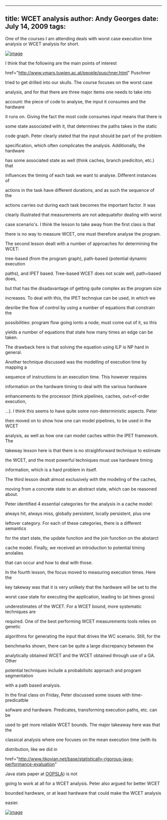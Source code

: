 -----
title:  WCET analysis
author: Andy Georges
date: July 14, 2009
tags: 
-----







One of the courses I am attending deals with worst case execution time
analysis or WCET analysis for short.


[![image](B76A013B-0CFB-476A-A481-05F0E2231B04-1.jpg)](http://www.flickr.com/photos/itkovian/3715683959/)


I think that the following are the main points of interest


href="http://www.vmars.tuwien.ac.at/people/puschner.html"
Puschner


tried to get drilled into our skulls. The course focuses on the worst
case


analysis, and for that there are three major items one needs to take
into


account: the piece of code to analyse, the input it consumes and the
hardware


it runs on. Giving the fact the most code consumes input means that
there is


some state associated with it, that determines the paths takes in the
static


code graph. Peter clearly stated that the input should be part of the
problem


specification, which often complicates the analysis. Additionally, the
hardware


has some associated state as well (think caches, branch prediciton,
etc.) that


influences the timing of each task we want to analyse. Different
instances of


actions in the task have different durations, and as such the sequence
of the


actions carries out during each task becomes the important factor. It
was


clearly illustrated that measurements are not adequatefor dealing with
worst


case scenario's. I think the lesson to take away from the first class is
that


there is no way to measure WCET, one must therefore analyse the program.


The second lesson dealt with a number of approaches for determining the
WCET:


tree-based (from the program graph), path-based (potential dynamic
execution


paths), and IPET based. Tree-based WCET does not scale well, path=based
does,


but that has the disadavantage of getting quite complex as the program
size


increases. To deal with this, the IPET technqiue can be used, in which
we


desribe the flow of control by using a number of equations that
constrain the


possibilities: program flow going ionto a node, must come out of it, so
this


yields a number of equations that state how many times an edge can be
taken.


The drawback here is that solving the equation using ILP is NP hard in
general.


Another technique discussed was the modelling of execution time by
mapping a


sequence of instructions to an execution time. This however requires


information on the hardware timing to deal with the various hardware


enhancements to the processor (think pipelines, caches, out=of-order
execution,


...). I think this seems to have quite some non-deterministic aspects.
Peter


then moved on to show how one can model pipelines, to be used in the
WCET


analysis, as well as how one can model caches within the IPET framework.
The


takeway lesson here is that there is no straighforward technique to
estimate


the WCET, and the most powerful techniques must use hardware timing


information, which is a hard problem in itself.


The third lesson dealt almost exclusively with the modeling of the
caches,


moving from a concrete state to an abstract state, which can be reasoned
about.


Peter identified 4 essential categories for the analysis in a cache
model:


always hit, always miss, globally persistent, locally persistent, plus
one


leftover category. For each of these categories, there is a different
semantics


for the start state, the update function and the join function on the
abstarct


cache model. Finally, we received an introduction to potential timing
anolalies


that can occur and how to deal with those.


In the fourth lesson, the focus moved to measuring execution times. Here
the


key takeway was that it is very unlikely that the hardware will be set
to the


worst case state for executing the application, leading to (at times
gross)


underestimates of the WCET. For a WCET bound, more systematic techniques
are


required. One of the best performing WCET measurements tools relies on
genetic


algorithms for generating the input that drives the WC scenario. Still,
for the


benchmarks shown, there can be quite a large discrepancy between the


analytically obtained WCET and the WCET obtained through use of a GA.
Other


potential techniques include a probabilisitc approach and program
segmentation


with a path based analysis.


In the final class on Friday, Peter discussed some issues with
time-predicatble


sofware and hardware. Predicates, transforming execution paths, etc. can
be


used to get more reliable WCET bounds. The major takeaway here was that
the


classical analysis where one focuses on the mean execution time (with
its


distribution, like we did in


href="http://www.itkovian.net/base/statistically-rigorous-java-performance-evaluation"


Java stats paper at [OOPSLA](http://www.ooplsa.org/)) is not


going to work at all for a WCET analysis. Peter also argued for better
WCET


bounded hardware, or at least hardware that could make the WCET analysis


easier.


[![image](B76A013B-0CFB-476A-A481-05F0E2231B04-2.jpg)](http://www.flickr.com/photos/itkovian/3729256016/)




